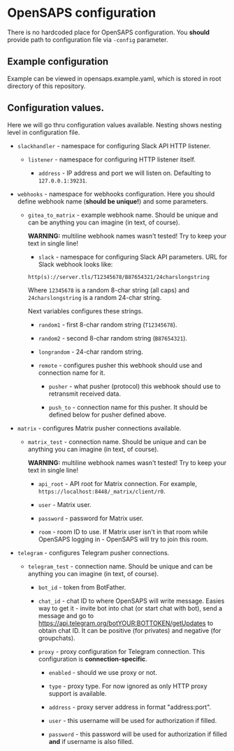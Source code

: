 # OpenSAPS configuration

There is no hardcoded place for OpenSAPS configuration. You **should** provide path to configuration file via ``-config`` parameter.

## Example configuration

Example can be viewed in opensaps.example.yaml, which is stored in root directory of this repository.

## Configuration values.

Here we will go thru configuration values available. Nesting shows nesting level in configuration file.

* ``slackhandler`` - namespace for configuring Slack API HTTP listener.

  * ``listener`` - namespace for configuring HTTP listener itself.

    * ``address`` - IP address and port we will listen on. Defaulting to ``127.0.0.1:39231``.

* ``webhooks`` - namespace for webhooks configuration. Here you should define webhook name (**should be unique!**) and some parameters.

  * ``gitea_to_matrix`` - example webhook name. Should be unique and can be anything you can imagine (in text, of course).

    **WARNING:** multiline webhook names wasn't tested! Try to keep your text in single line!

    * ``slack`` - namespace for configuring Slack API parameters. URL for Slack webhook looks like:

    ```text
    http(s)://server.tls/T12345678/B87654321/24charslongstring
    ```

    Where ``12345678`` is a random 8-char string (all caps) and ``24charslongstring`` is a random 24-char string.

    Next variables configures these strings.

      * ``random1`` - first 8-char random string (``T12345678``).

      * ``random2`` - second 8-char random string (``B87654321``).

      * ``longrandom`` - 24-char random string.

    * ``remote`` - configures pusher this webhook should use and
    connection name for it.

      * ``pusher`` - what pusher (protocol) this webhook should use to retransmit received data.

      * ``push_to`` - connection name for this pusher. It should be defined below for pusher defined above.

* ``matrix`` - configures Matrix pusher connections available.

  * ``matrix_test`` - connection name. Should be unique and can be anything you can imagine (in text, of course).

    **WARNING:** multiline webhook names wasn't tested! Try to keep your text in single line!

    * ``api_root`` - API root for Matrix connection. For example,
    ``https://localhost:8448/_matrix/client/r0``.

    * ``user`` - Matrix user.

    * ``password`` - password for Matrix user.

    * ``room`` - room ID to use. If Matrix user isn't in that room while OpenSAPS logging in - OpenSAPS will try to join this room.

* ``telegram`` - configures Telegram pusher connections.
  
  * ``telegram_test`` - connection name. Should be unique and can be anything you can imagine (in text, of course).

    * ``bot_id`` - token from BotFather.

    * ``chat_id`` - chat ID to where OpenSAPS will write message. Easies way to get it - invite bot into chat (or start chat with bot), send a message and go to <https://api.telegram.org/botYOUR:BOTTOKEN/getUpdates> to obtain chat ID. It can be positive (for privates) and negative (for groupchats).

    * ``proxy`` - proxy configuration for Telegram connection. This configuration is **connection-specific**.

      * ``enabled`` - should we use proxy or not.

      * ``type`` - proxy type. For now ignored as only HTTP proxy support is available.

      * ``address`` - proxy server address in format "address:port".

      * ``user`` - this username will be used for authorization if filled.

      * ``password`` - this password will be used for authorization if filled **and** if username is also filled.